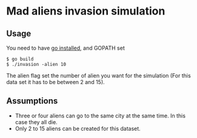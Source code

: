 # Mad aliens invasion simulation
## Usage
You need to have [go installed](https://golang.org/doc/install), and GOPATH set
```
$ go build
$ ./invasion -alien 10
```
The alien flag set the number of alien you want for the simulation (For this data set it has to be between 2 and 15).
## Assumptions
- Three or four aliens can go to the same city at the same time. In this case they all die.
- Only 2 to 15 aliens can be created for this dataset.
